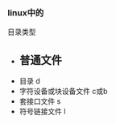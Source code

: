 ### linux中的
目录类型
- 普通文件
    -
- 目录
    d
- 字符设备或块设备文件
    c或b
- 套接口文件
    s
- 符号链接文件
    l
###     
